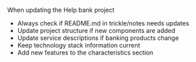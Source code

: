 When updating the Help bank project
- Always check if README.md in trickle/notes needs updates
- Update project structure if new components are added
- Update service descriptions if banking products change
- Keep technology stack information current
- Add new features to the characteristics section